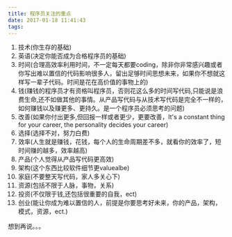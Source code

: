 ```yaml
---
title: 程序员关注的重点
date: 2017-01-18 11:41:43
tags:
---
```


   1. 技术(你生存的基础)
   2. 英语(决定你能否成为合格程序员的基础)
   3. 时间(合理高效率利用时间，不一定每天都要coding，除非你非常感兴趣或者你写出难以置信的代码影响很多人，留出足够时间思想未来，如果你不想就这样写一辈子代码。时间是花在高价值的事物上的)
   4. 钱(赚钱的程序员才有资格叫程序员，否则花这么多的时间写代码,只能说是浪费生命,还不如做其他的事情。从产品写代码与从技术写代码是完全不一样的，如何赚钱以及赚更多、更持久。是一个程序员必须思考的问题)
   5. 改善(如果你付出更多,但回报一样或者更少，更要改善，It's a constant thing for your career, the personality decides your career)
   6. 选择(选择不对，努力白费)
   7. 效率(人生就是赚钱，花钱，每个人的生命周期差不多，就看你的效率了，短时间赚的越多，效率越高)
   8. 产品(个人觉得从产品写代码更高效)
   9. 架构(这个东西比较软件细节更valuealbe)
   10. 家庭(不要整天写代码，家人多关心下)
   11. 资源(包括不限于人脉，事物，关系)
   12. 投资(不仅限于钱,还包括很重要的自我，ect)
   13. 创业(能让你成为难以置信的人，前提是你要思考好未来，你的产品，架构，模式，资源，ect.)






  想到再说。。。

